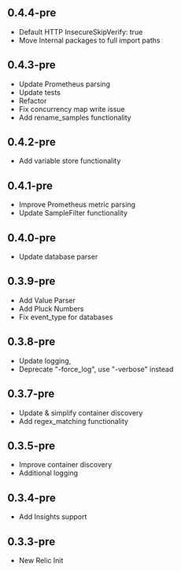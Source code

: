 0.4.4-pre
------
- Default HTTP InsecureSkipVerify: true
- Move Internal packages to full import paths

0.4.3-pre
------
- Update Prometheus parsing 
- Update tests
- Refactor
- Fix concurrency map write issue
- Add rename_samples functionality

0.4.2-pre
------
- Add variable store functionality

0.4.1-pre
------
- Improve Prometheus metric parsing
- Update SampleFilter functionality

0.4.0-pre
------
- Update database parser

0.3.9-pre
------
- Add Value Parser
- Add Pluck Numbers
- Fix event_type for databases

0.3.8-pre
------
- Update logging, 
- Deprecate "-force_log", use "-verbose" instead

0.3.7-pre
------
- Update & simplify container discovery
- Add regex_matching functionality

0.3.5-pre
------
- Improve container discovery
- Additional logging

0.3.4-pre
------
- Add Insights support

0.3.3-pre
------
- New Relic Init